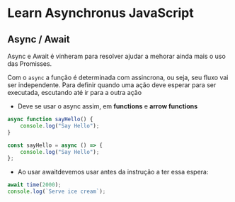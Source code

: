 # Learn Asynchronus JavaScript

## Async / Await
Async e Await é vinheram para resolver ajudar a mehorar ainda mais o uso das Promisses.

Com o `async` a função é determinada com assincrona, ou seja, seu fluxo vai ser independente. 
Para definir quando uma ação deve esperar para ser executada, escutando até ir para a outra ação

- Deve se usar o async assim, em **functions** e **arrow functions**
```js
async function sayHello() {
	console.log("Say Hello");
}

const sayHello = async () => {
	console.log("Say Hello");
};
```

- Ao usar awaitdevemos usar antes da instrução a ter essa espera: 
```js
await time(2000);
console.log(`Serve ice cream`);
```